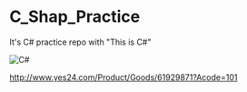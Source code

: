 # C_Shap_Practice
It's C# practice repo with "This is C#"

![C#](http://image.yes24.com/Goods/61929871/800x0)

http://www.yes24.com/Product/Goods/61929871?Acode=101
